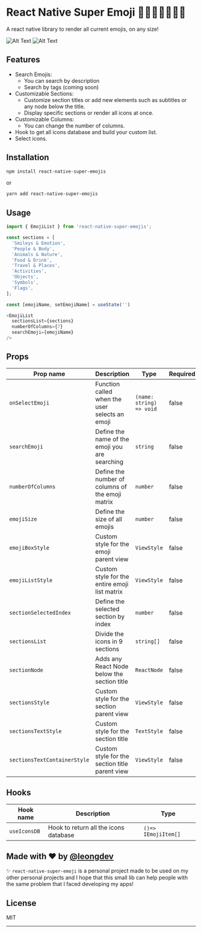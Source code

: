 # React Native Super Emoji 🦸‍♂️✨🦸‍♀️✨🦸

A react native library to render all current emojis, on any size!

![Alt Text](https://media.giphy.com/media/ouYnuXx3uXy5hi67bU/giphy.gif)
![Alt Text](https://media.giphy.com/media/BSJ1nHeTIvLhbNW9hz/giphy.gif)

## Features

- Search Emojis:
  - You can search by description
  - Search by tags (coming soon)
- Customizable Sections:
  - Customize section titles or add new elements such as subtitles or any node below the title.
  - Display specific sections or render all icons at once.
- Customizable Columns:
  - You can change the number of columns.
- Hook to get all icons database and build your custom list.
- Select icons.

## Installation

```sh
npm install react-native-super-emojis
```

or

```sh
yarn add react-native-super-emojis
```

## Usage

```ts
import { EmojiList } from 'react-native-super-emojis';

const sections = [
  'Smileys & Emotion',
  'People & Body',
  'Animals & Nature',
  'Food & Drink',
  'Travel & Places',
  'Activities',
  'Objects',
  'Symbols',
  'Flags',
];

const [emojiName, setEmojiName] = useState('')

<EmojiList
  sectionsList={sections}
  numberOfColumns={7}
  searchEmoji={emojiName}
/>
```

## Props

| Prop name                    | Description                                      | Type                     | Required | Default     |
| ---------------------------- | ------------------------------------------------ | ------------------------ | -------- | ----------- |
| `onSelectEmoji`              | Function called when the user selects an emoji   | `(name: string) => void` | false    | `undefined` |
| `searchEmoji`                | Define the name of the emoji you are searching   | `string`                 | false    | `undefined` |
| `numberOfColumns`            | Define the number of columns of the emoji matrix | `number`                 | false    | `undefined` |
| `emojiSize`                  | Define the size of all emojis                    | `number`                 | false    | `undefined` |
| `emojiBoxStyle`              | Custom style for the emoji parent view           | `ViewStyle`              | false    |             |
| `emojiListStyle`             | Custom style for the entire emoji list matrix    | `ViewStyle`              | false    |             |
| `sectionSelectedIndex`       | Define the selected section by index             | `number`                 | false    | `undefined` |
| `sectionsList`               | Divide the icons in 9 sections                   | `string[]`               | false    | `undefined` |
| `sectionNode`                | Adds any React Node below the section title      | `ReactNode`              | false    | `undefined` |
| `sectionsStyle`              | Custom style for the section parent view         | `ViewStyle`              | false    |             |
| `sectionsTextStyle`          | Custom style for the section title               | `TextStyle`              | false    |             |
| `sectionsTextContainerStyle` | Custom style for the section title parent view   | `ViewStyle`              | false    |             |

## Hooks

| Hook name    | Description                           | Type                |
| ------------ | ------------------------------------- | ------------------- |
| `useIconsDB` | Hook to return all the icons database | `()=> IEmojiItem[]` |

## Made with ❤️ by [@leongdev](https://leongdev.com/)

✨ `react-native-super-emoji` is a personal project made to be used on my other personal projects and I hope that this small lib can help people with the same problem that I faced developing my apps!

## License

MIT

---

